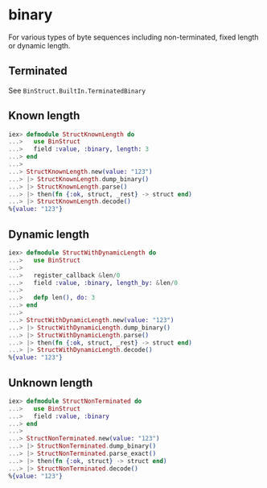 # binary

For various types of byte sequences including non-terminated, fixed length or dynamic length.


## Terminated

See `BinStruct.BuiltIn.TerminatedBinary`


## Known length

```elixir
iex> defmodule StructKnownLength do
...>   use BinStruct
...>   field :value, :binary, length: 3
...> end
...>
...> StructKnownLength.new(value: "123")
...> |> StructKnownLength.dump_binary()
...> |> StructKnownLength.parse()
...> |> then(fn {:ok, struct, _rest} -> struct end)
...> |> StructKnownLength.decode()
%{value: "123"}
```

##  Dynamic length


```elixir
iex> defmodule StructWithDynamicLength do
...>   use BinStruct
...>
...>   register_callback &len/0
...>   field :value, :binary, length_by: &len/0
...>
...>   defp len(), do: 3
...> end
...>
...> StructWithDynamicLength.new(value: "123")
...> |> StructWithDynamicLength.dump_binary()
...> |> StructWithDynamicLength.parse()
...> |> then(fn {:ok, struct, _rest} -> struct end)
...> |> StructWithDynamicLength.decode()
%{value: "123"}
```

## Unknown length

```elixir
iex> defmodule StructNonTerminated do
...>   use BinStruct
...>   field :value, :binary
...> end
...>
...> StructNonTerminated.new(value: "123")
...> |> StructNonTerminated.dump_binary()
...> |> StructNonTerminated.parse_exact()
...> |> then(fn {:ok, struct} -> struct end)
...> |> StructNonTerminated.decode()
%{value: "123"}
```
